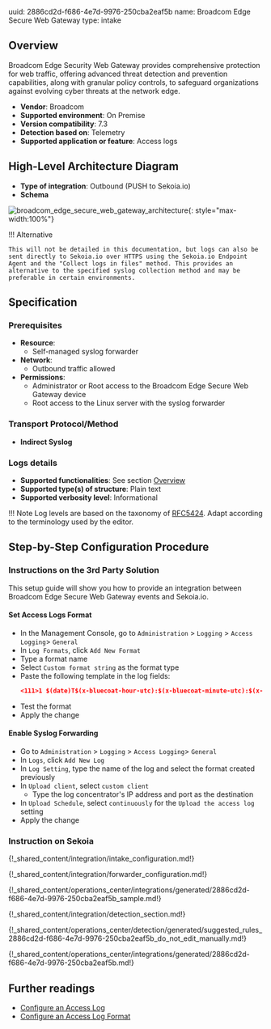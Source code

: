 uuid: 2886cd2d-f686-4e7d-9976-250cba2eaf5b
name: Broadcom Edge Secure Web Gateway
type: intake

## Overview

Broadcom Edge Security Web Gateway provides comprehensive protection for web traffic, offering advanced threat detection and prevention capabilities, along with granular policy controls, to safeguard organizations against evolving cyber threats at the network edge.

- **Vendor**: Broadcom
- **Supported environment**: On Premise
- **Version compatibility**: 7.3
- **Detection based on**: Telemetry
- **Supported application or feature**: Access logs

## High-Level Architecture Diagram

- **Type of integration**: Outbound (PUSH to Sekoia.io)
- **Schema**

![broadcom_edge_secure_web_gateway_architecture](/assets/integration/broadcom_edge_secure_web_gateway_architecture.png){: style="max-width:100%"}

!!! Alternative

    This will not be detailed in this documentation, but logs can also be sent directly to Sekoia.io over HTTPS using the Sekoia.io Endpoint Agent and the "Collect logs in files" method. This provides an alternative to the specified syslog collection method and may be preferable in certain environments.

## Specification

### Prerequisites

- **Resource**:
    - Self-managed syslog forwarder
- **Network**:
    - Outbound traffic allowed
- **Permissions**:
    - Administrator or Root access to the Broadcom Edge Secure Web Gateway device
    - Root access to the Linux server with the syslog forwarder

### Transport Protocol/Method

- **Indirect Syslog**

### Logs details

- **Supported functionalities**: See section [Overview](#overview)
- **Supported type(s) of structure**: Plain text
- **Supported verbosity level**: Informational

!!! Note
    Log levels are based on the taxonomy of [RFC5424](https://datatracker.ietf.org/doc/html/rfc5424). Adapt according to the terminology used by the editor.

## Step-by-Step Configuration Procedure

### Instructions on the 3rd Party Solution

This setup guide will show you how to provide an integration between Broadcom Edge Secure Web Gateway events and Sekoia.io.

#### Set Access Logs Format

- In the Management Console, go to `Administration` > `Logging` > `Access Logging`> `General`
- In `Log Formats`, click `Add New Format`
- Type a format name
- Select `Custom format string` as the format type
- Paste the following template in the log fields:
    ```json
    <111>1 $(date)T$(x-bluecoat-hour-utc):$(x-bluecoat-minute-utc):$(x-bluecoat-second-utc)$(s-computername) bluecoat - access_log - date=$(date) time=$(time) c-ip=$(c-ip) c-url=$(quot)$(url)$(quot) cs-Referer=$(quot)$(cs(Referer))$(quot) cs-user-agent=$(quot)$(cs(User-Agent))$(quot) cs-bytes=$(cs-bytes) cs-categories=$(cs-categories) cs-host=$(cs-host) cs-ip=$(cs-ip) cs-threat-risk=$(cs-threat-risk) cs-uri-path=$(cs-uri-path) cs-uri-port=$(cs-uri-port) cs-uri-query=$(quot)$(cs-uri-query)$(quot) cs-uri-scheme=$(cs-uri-scheme) cs-username=$(cs-username) cs-categories=$(cs-categories) cs-referer=$(cs-Referer) rs-content-type=$(quot)$(rs(Content-Type))$(quot) rs-status=$(rs-status) rs-version=$(rs-version) s-action=$(s-action) s-ip=$(s-ip) sc-bytes=$(sc-bytes) sc-status=$(sc-status) rs-content-type=$(rs-Content-Type) time-taken=$(time-taken) x-rs-certificate-hostname=$(x-rs-certificate-hostname) x-virus-id=$(x-virus-id) x-data-leak-detected=$(x-data-leak-detected) x-dns-cs-dns=$(x-dns-cs-dns) x-dns-cs-opcode=$(x-dns-cs-opcode) x-dns-cs-qclass=$(x-dns-cs-qclass) x-dns-cs-qtype=$(x-dns-cs-qtype) x-dns-cs-threat-risk-level=$(x-dns-cs-threat-risk-level) x-dns-rs-a-records=$(x-dns-rs-a-records) x-dns-rs-cname-records=$(x-dns-rs-cname-records) x-dns-rs-ptr-records=$(x-dns-rs-ptr-records) x-dns-rs-rcode-records=$(x-dns-rs-rcode-records)
    ```
- Test the format
- Apply the change

#### Enable Syslog Forwarding

- Go to `Administration` > `Logging` > `Access Logging`> `General`
- In `Logs`, click `Add New Log`
- In `Log Setting`, type the name of the log and select the format created previously
- In `Upload client`, select `custom client`
    - Type the log concentrator's IP address and port as the destination
- In `Upload Schedule`, select `continuously` for the `Upload the access log` setting
- Apply the change

### Instruction on Sekoia

{!_shared_content/integration/intake_configuration.md!}

{!_shared_content/integration/forwarder_configuration.md!}

{!_shared_content/operations_center/integrations/generated/2886cd2d-f686-4e7d-9976-250cba2eaf5b_sample.md!}

{!_shared_content/integration/detection_section.md!}

{!_shared_content/operations_center/detection/generated/suggested_rules_2886cd2d-f686-4e7d-9976-250cba2eaf5b_do_not_edit_manually.md!}

{!_shared_content/operations_center/integrations/generated/2886cd2d-f686-4e7d-9976-250cba2eaf5b.md!}

## Further readings

- [Configure an Access Log](https://techdocs.broadcom.com/us/en/symantec-security-software/web-and-network-security/edge-swg/7-3/getting-started/page-help-administration/page-help-logging/page-help-access-logging-log.html)
- [Configure an Access Log Format](https://techdocs.broadcom.com/us/en/symantec-security-software/web-and-network-security/edge-swg/7-3/getting-started/page-help-administration/page-help-logging/log-formats/page-help-access-logging-format.html)